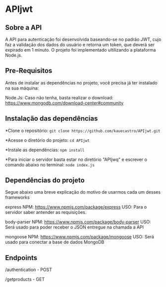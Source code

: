 # APIjwt

## Sobre a API  

A API para autenticação foi desenvolvida baseando-se no padrão JWT, cujo faz a validação dos dados do usuário e retorna um token, que deverá ser expirado em 1 minuto. O projeto foi implementado ultilizando a plataforma Node.js.

## Pre-Requisitos

Antes de instalar as dependências no projeto, você precisa já ter instalado na sua máquina:

Node.Js: Caso não tenha, basta realizar o download: https://www.mongodb.com/download-center#community

## Instalação das dependências

*Clone o repositório: `git clone https://github.com/kauecastro/APIjwt.git`

*Acesse o diretório do projeto: `cd APIjwt`

*Instale as dependências: `npm install`

*Para iniciar o servidor basta estar no diretório "APIjwq" e escrever o comando abaixo no terminal: `node index.js`

## Dependências do projeto

Segue abaixo uma breve explicação do motivo de usarmos cada um desses frameworks

express NPM: https://www.npmjs.com/package/express USO: Para o servidor saber antender as requisições.

body-parser NPM: https://www.npmjs.com/package/body-parser USO: Será usado para poder receber o JSON entregue na chamada a API

mongoose NPM: https://www.npmjs.com/package/mongoose USO: Será usado para conectar a base de dados MongoDB
 
## Endpoints

/authentication - POST

/getproducts - GET
